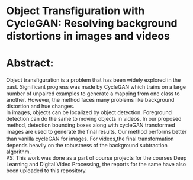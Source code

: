 # Object Transfiguration with CycleGAN: Resolving background distortions in images and videos

# Abstract:

Object transﬁguration is a problem that has been widely explored in the past. Signiﬁcant progress was made by CycleGAN which trains on a large number of unpaired examples to generate a mapping from one class to another. However, the method faces many problems like background distortion and hue changes. 
<br />
In images, objects can be localized by object detection. Foreground detection can do the same to moving objects in videos. In our proposed method, detection bounding boxes along with cycleGAN transformed images are used to generate the ﬁnal results. Our method performs better than vanilla cycleGAN for images. For videos,the ﬁnal transformation depends heavily on the robustness of the background subtraction algorithm.
<br />
PS: This work was done as a part of course projects for the courses Deep Learning and Digital Video Processing, the reports for the same have also been uploaded to this repository. 
